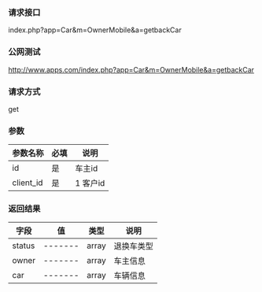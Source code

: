 ### **请求接口**
index.php?app=Car&m=OwnerMobile&a=getbackCar



### **公网测试**
http://www.apps.com/index.php?app=Car&m=OwnerMobile&a=getbackCar

### **请求方式**
get


### **参数**
| 参数名称  |必填|     说明      |
|------|-----|------|
| id     | 是 |   车主id  |
| client_id| 是 |   1 客户id  |
### **返回结果**
|字段        |值          |类型    |说明        |
| ---------  |--------    |-------- |--------  |
|status| -------     |array    |退换车类型     |
|owner| -------     |array    |车主信息    |
|car| -------     |array   |车辆信息     |